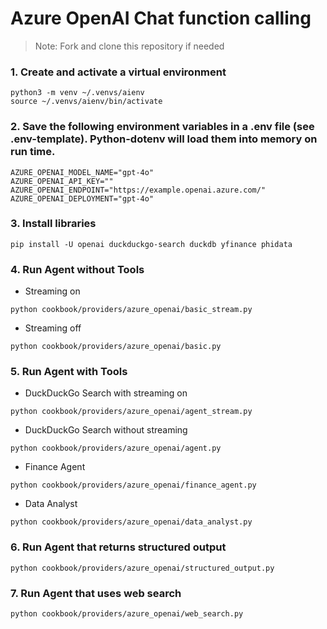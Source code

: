 # Azure OpenAI Chat function calling

> Note: Fork and clone this repository if needed

### 1. Create and activate a virtual environment

```shell
python3 -m venv ~/.venvs/aienv
source ~/.venvs/aienv/bin/activate
```

### 2. Save the following environment variables in a .env file (see .env-template). Python-dotenv will load them into memory on run time.

```shell
AZURE_OPENAI_MODEL_NAME="gpt-4o"
AZURE_OPENAI_API_KEY=""
AZURE_OPENAI_ENDPOINT="https://example.openai.azure.com/"
AZURE_OPENAI_DEPLOYMENT="gpt-4o"
```

### 3. Install libraries

```shell
pip install -U openai duckduckgo-search duckdb yfinance phidata
```

### 4. Run Agent without Tools

- Streaming on

```shell
python cookbook/providers/azure_openai/basic_stream.py
```

- Streaming off

```shell
python cookbook/providers/azure_openai/basic.py
```

### 5. Run Agent with Tools

- DuckDuckGo Search with streaming on

```shell
python cookbook/providers/azure_openai/agent_stream.py
```

- DuckDuckGo Search without streaming

```shell
python cookbook/providers/azure_openai/agent.py
```

- Finance Agent

```shell
python cookbook/providers/azure_openai/finance_agent.py
```

- Data Analyst

```shell
python cookbook/providers/azure_openai/data_analyst.py
```

### 6. Run Agent that returns structured output

```shell
python cookbook/providers/azure_openai/structured_output.py
```

### 7. Run Agent that uses web search

```shell
python cookbook/providers/azure_openai/web_search.py
```
